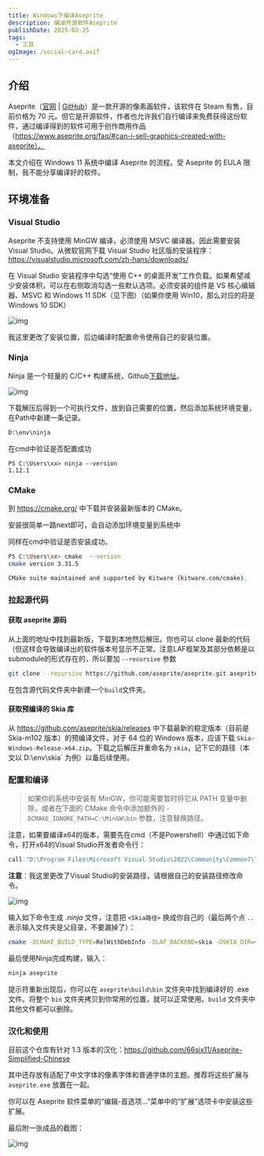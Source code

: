 ```yaml
---
title: Windows下编译Aseprite
description: 编译开源软件Aseprite
publishDate: 2025-02-25
tags:
  - 工具
ogImage: /social-card.avif
---
```

## 介绍
Aseprite（[官网](https://www.aseprite.org/) | [GitHub](https://github.com/aseprite/aseprite)）是一款开源的像素画软件，该软件在 Steam 有售，目前价格为 70 元。但它是开源软件，作者也允许我们自行编译来免费获得这份软件，通过编译得到的软件可用于创作商用作品（https://www.aseprite.org/faq/#can-i-sell-graphics-created-with-aseprite）。

本文介绍在 Windows 11 系统中编译 Aseprite 的流程。受 Aseprite 的 EULA 限制，我不能分享编译好的软件。

## 环境准备
### Visual Studio
Aseprite 不支持使用 MinGW 编译，必须使用 MSVC 编译器。因此需要安装 Visual Studio。从微软官网下载 Visual Studio 社区版的安装程序：https://visualstudio.microsoft.com/zh-hans/downloads/

在 Visual Studio 安装程序中勾选“使用 C++ 的桌面开发”工作负载。如果希望减少安装体积，可以在右侧取消勾选一些默认选项。必须安装的组件是 VS 核心编辑器、MSVC 和 Windows 11 SDK（见下图）（如果你使用 Win10，那么对应的将是 Windows 10 SDK）

![img](https://images.zerovv.top/VisualStudio.png)

我这里更改了安装位置，后边编译时配置命令使用自己的安装位置。

### Ninja

Ninja 是一个轻量的 C/C++ 构建系统，Github[下载地址](https://github.com/ninja-build/ninja/releases)。

![img](https://images.zerovv.top/2025-02-25_17-02-27.png)

下载解压后得到一个可执行文件，放到自己需要的位置，然后添加系统环境变量，在Path中新建一条记录。

```bash
D:\env\ninja
```

在cmd中验证是否配置成功

```
PS C:\Users\xx> ninja --version
1.12.1
```

### CMake

到 https://cmake.org/ 中下载并安装最新版本的 CMake。

安装很简单一路next即可，会自动添加环境变量到系统中

同样在cmd中验证是否安装成功。

```bash
PS C:\Users\xx> cmake  --version
cmake version 3.31.5

CMake suite maintained and supported by Kitware (kitware.com/cmake).
```

###  拉起源代码

####  获取 aseprite 源码

从上面的地址中找到最新版，下载到本地然后解压。你也可以 clone 最新的代码（但这样会导致编译出的软件版本号显示不正常。注意LAF框架及其部分依赖是以submodule的形式存在的，所以要加 `--recursive` 参数

```bash
git clone --recursive https://github.com/aseprite/aseprite.git aseprite
```

在包含源代码文件夹中新建一个`build`文件夹。

#### 获取预编译的 Skia 库

从 https://github.com/aseprite/skia/releases 中下载最新的稳定版本（目前是 Skia-m102 版本）的预编译文件，对于 64 位的 Windows 版本，应该下载 `Skia-Windows-Release-x64.zip`。下载之后解压并重命名为 `skia`，记下它的路径（本文以 D:\env\skia` 为例）以备后续使用。

### 配置和编译

> 如果你的系统中安装有 MinGW，你可能需要暂时将它从 PATH 变量中删除，或者在下面的 CMake 命令中添加额外的 `-DCMAKE_IGNORE_PATH=C:\MinGW\bin` 参数，注意替换路径。

注意，如果要编译x64的版本，需要先在cmd（不是Powershell）中通过如下命令，打开x64的Visual Studio开发者命令行：

```bash
call "D:\Program Files\Microsoft Visual Studio\2022\Community\Common7\Tools\VsDevCmd.bat" -arch=x64
```

**注意**：我这里更改了Visual Studio的安装路径，请根据自己的安装路径修改命令。

![img](https://images.zerovv.top/2025-02-25_17-20-22.png)

输入如下命令生成 *.ninja* 文件，注意把 `<Skia路径>` 换成你自己的（最后两个点 `..` 表示输入文件夹是父目录，不要漏掉了）：

```bash
cmake -DCMAKE_BUILD_TYPE=RelWithDebInfo -DLAF_BACKEND=skia -DSKIA_DIR=<Skia路径> -DSKIA_LIBRARY_DIR=<Skia路径>\out\Release-x64 -DSKIA_LIBRARY=<Skia路径>\out\Release-x64\skia.lib -G Ninja ..
```

最后使用Ninja完成构建，输入：

```bash
ninja aseprite
```

提示符重新出现后，你可以在 `aseprite\build\bin` 文件夹中找到编译好的 .exe 文件。将整个 `bin` 文件夹拷贝到你常用的位置，就可以正常使用。`build` 文件夹中其他文件都可以删除。

### 汉化和使用

目前这个仓库有针对 1.3 版本的汉化：https://github.com/66six11/Aseprite-Simplified-Chinese

其中还存放有适配了中文字体的像素字体和普通字体的主题。推荐将这些扩展与 `aseprite.exe` 放置在一起。

你可以在 Aseprite 软件菜单的“编辑-首选项…”菜单中的“扩展”选项卡中安装这些扩展。

最后附一张成品的截图：

![img](https://images.zerovv.top/2025-02-25_17-20-49.png)